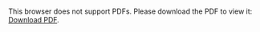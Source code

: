 <object data="Resume.pdf" type="application/pdf" width="700px" height="700px">
    <embed src="Resume.pdf">
        <p>This browser does not support PDFs. Please download the PDF to view it: <a href="Resume.pdf">Download PDF</a>.</p>
    </embed>
</object>
